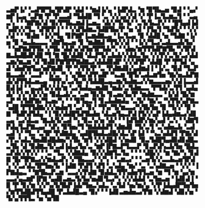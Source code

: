 ▃▅▛▐▞▝▃▟▜▛▜▄▜▛▟▛▝▟▟▝▝▆▟▐▞▄▝▐▟▛▟▃▝▆▝▉▜▙▃▅▝▉▟▝▝▄▞▆▛▐▃▄▝▃▛▇▝▛▝▛▃▃▟▝▜▟▟█▝▜▝▃▝▞▞▄▞▞▟▝▞▝▛▐▃▜▃▆▃▜▝▝▃▄▃▚▝▝▝▇▛▇▞▟▝▉▞▛▜▙▃▆▟▐▃▅▃▝▟▞▞▜▞▜▞▝▃▜▞▙▃▛▞▝▝█▜▄▟▐▟▚▟▛▞▞▜▃▝▟▜▛▛▐▝▝▝▞▟▜▟▆▃▜▟█▜▙▞▛▝▅▝▟▝▐▜▄▜▝▜▟▜▞▝▝▞▞▞▟▝▝▝▉▟▆▝▐▞▞▜▄▝▊▛▇▛▐▃▆▟▇▃▄▝▐▃▜▃▄▝▉▝▟▟█▝▅▝▜▟▇▝▐▞▅▝▉▝▅▃▙▃▃▃▝▟▇▜▄▃▅▝▊▝▆▟▇▟▝▜▜▞▞▟▝▝▐▞▞▜▃▞▃▟▃▃▟▞▙▞▝▝▅▛▇▟▜▜▙▝▞▜▙▝▟▟▚▞▟▜▅▜▛▜▟▞▚▝▝▟▅▞▆▜▜▜▟▛▇▜▙▝▚▜▛▟▇▃▙▟█▟▛▟█▝▜▝▇▝█▞▟▟█▝▟▃▛▜▞▃▙▟▞▞▟▟▃▜▄▝▞▞▛▞▃▜▞▃▞▟▟▃▆▞▆▃▆▝▟▝▉▟▊▛▇▜▛▛▇▟▇▃▞▟▟▟▉▟▛▝▞▞▟▜▛▝▟▟█▝▛▝▛▜▟▝▄▟▝▟▅▛▇▜▄▞▅▛▇▟▊▝▛▝▚▜▜▞▛▝▃▝▛▟▇▟▊▞▄▟▆▟▐▝▐▞▃▝▉▟▝▜▃▛▇▃▃▟▞▝▃▃▛▝▐▞▃▝▚▝▄▜▙▞▟▜▚▟▛▝▚▃▆▝█▜▞▃▟▃▆▜▅▝▇▞▅▃▙▛▇▟▞▟▜▜▟▃▅▃▄▝▜▜▚▞▃▞▙▞▚▜▟▟█▃▄▃▆▞▙▟▆▃▞▞▆▃▃▃▅▞▞▟▐▃▃▟▉▟▐▟▝▝▄▃▟▜▞▞▟▞▆▝▃▞▙▟▄▃▆▟▇▝▆▟▞▃▜▟▆▃▃▝▛▜▟▞▃▜▜▝▄▟▄▟▞▝▞▞▚▜▞▞▅▝▉▟▃▟▞▃▝▃▅▝▉▞▙▝▊▃▅▞▙▞▛▝▆▟▆▃▃▝▐▞▟▝█▞▆▃▛▝▚▜▟▛▇▞▜▃▅▞▚▝▝▝▉▜▄▃▜▝▊▃▙▟▆▟▄▝▃▜▞▝▇▞▃▝▚▜▜▞▄▛▇▃▚▟█▝▛▜▜▟▇▞▞▞▅▟▅▜▝▃▞▝▊▞▝▜▚▞▜▞▆▃▃▞▚▜▙▜▅▝▉▝▜▞▞▝▉▝▇▝▜▟▛▟▜▟▄▝▐▝▉▞▟▟█▜▟▜▙▟▅▝▟▃▅▜▄▃▛▟▐▜▞▞▄▛▐▟▄▟▆▃▞▟▊▃▄▝▃▞▟▃▄▝▇▃▙▜▞▃▟▝▚▝▉▃▚▞▅▝▟▞▝▝▐▟▜▟▛▞▆▞▄▟▝▃▚▝▝▟▇▜▛▟▄▜▃▛▇▃▄▞▝▟▚▝▉▜▅▞▜▝▇▟▟▟▟▜▝▟▆▟▊▝▜▞▃▜▝▃▚▟▅▃▙▝▃▟▃▟▝▞▝▜▃▝▃▜▛▝▛▟▇▟▄▝▄▟█▜▙▟▃▟█▞▟▃▚▛▐▟▝▝▚▃▚▟▟▜▝▛▇▞▟▞▛▃▚▟▃▜▅▟▉▟█▟▅▞▚▜▙▝▆▜▝▞▞▟█▟▝▞▅▟▊▝▉▃▜▟█▜▄▟▉▟▊▟█▃▃▜▙▝▟▝▉▟▇▃▜▞▃▟▐▟▃▞▙▞▃▝▆▛▐▛▇▃▛▜▃▃▛▝▊▃▛▟▚▃▙▜▅▝█▟▃▃▛▟▞▞▛▞▞▝▝▃▝▜▃▝▞▟▇▟▄▝▉▞▞▟▇▜▃▜▄▝▝▝▝▟█▞▞▝▆▝▇▞▚▝▊▟▇▝█▞▜▛▇▃▞▞▆▟▃▟▚▝▞▜▙▃▃▞▝▞▚▝▝▃▆▃▞▝▝▃▅▜▞▞▃▃▙▃▅▜▛▟▚▝▞▃▞▟▃▜▛▜▅▞▙▝▐▟▇▝▛▟▜▝▟▜▝▃▚▟▄▝▆▞▝▃▝▃▚▟▇▃▅▝▝▞▞▝▐▛▇▟▄▃▝▝▇▜▙▃▛▃▆▝▃▃▞▞▛▟▇▝▉▟▟▃▜▜▚▟▅▜▜▃▅▝▆▝▜▝▆▝▄▞▆▃▃▞▄▃▆▛▐▛▇▝▄▟▊▃▅▃▜▞▙▞▅▟▊▜▃▞▚▝▞▞▟▟▟▝▃▜▅▃▅▝▐▟▊▟▐▝▉▝▛▝▊▞▆▝▞▞▚▞▙▜▙▛▐▟▞▜▅▃▚▟▃▝▃▜▟▝▅▞▆▞▄▝▞▛▐▟▄▟▛▜▅▜▅▞▆▜▜▟█▟▜▜▄▟█▝▛▃▙▟█▃▄▝▉▞▝▝▐▟▊▃▅▟▅▃▞▛▇▝▞▟▆▟▝▟▊▞▅▝▜▞▄▜▜▜▃▝▅▝▅▜▉
